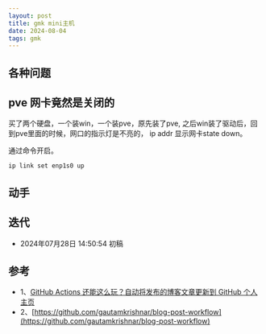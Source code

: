 ```yaml
---
layout: post 
title: gmk mini主机
date: 2024-08-04 
tags: gmk
---
```

## 各种问题


## pve 网卡竟然是关闭的

买了两个硬盘，一个装win，一个装pve，原先装了pve, 之后win装了驱动后，回到pve里面的时候，网口的指示灯是不亮的，
ip addr 显示网卡state down。

通过命令开启。
```angular2html
ip link set enp1s0 up
```

## 动手

## 迭代

* 2024年07月28日 14:50:54 初稿

## 参考

- 1、[GitHub Actions 还能这么玩？自动将发布的博客文章更新到 GitHub 个人主页](https://shenxianpeng.github.io/2021/11/special-repository/)
- 2、[https://github.com/gautamkrishnar/blog-post-workflow](https://github.com/gautamkrishnar/blog-post-workflow)
